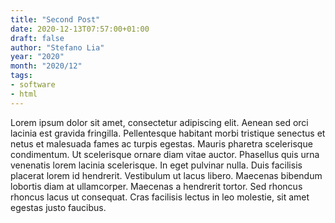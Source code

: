```yaml
---
title: "Second Post"
date: 2020-12-13T07:57:00+01:00
draft: false
author: "Stefano Lia"
year: "2020"
month: "2020/12"
tags:
- software 
- html
---
```


Lorem ipsum dolor sit amet, consectetur adipiscing elit. Aenean sed orci lacinia est gravida fringilla. Pellentesque habitant morbi tristique senectus et netus et malesuada fames ac turpis egestas. Mauris pharetra scelerisque condimentum. Ut scelerisque ornare diam vitae auctor. Phasellus quis urna venenatis lorem lacinia scelerisque. In eget pulvinar nulla. Duis facilisis placerat lorem id hendrerit. Vestibulum ut lacus libero. Maecenas bibendum lobortis diam at ullamcorper. Maecenas a hendrerit tortor. Sed rhoncus rhoncus lacus ut consequat. Cras facilisis lectus in leo molestie, sit amet egestas justo faucibus.

<!--more-->